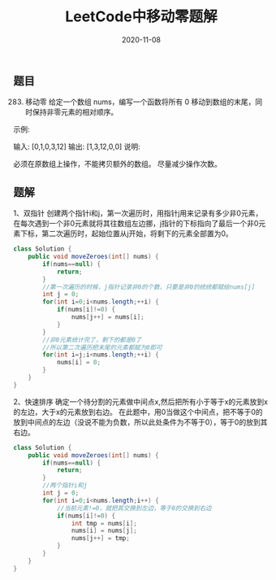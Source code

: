 ﻿---
layout: post
title: "LeetCode中移动零题解"
date: 2020-11-08 
description: "LeetCode刷题"
tag: LeetCode
---

## 题目
283. 移动零
给定一个数组 nums，编写一个函数将所有 0 移动到数组的末尾，同时保持非零元素的相对顺序。

示例:

输入: [0,1,0,3,12]
输出: [1,3,12,0,0]
说明:

必须在原数组上操作，不能拷贝额外的数组。
尽量减少操作次数。

## 题解
1、双指针
创建两个指针i和j，第一次遍历时，用指针j用来记录有多少非0元素，在每次遇到一个非0元素就将其往数组左边挪，j指针的下标指向了最后一个非0元素下标，第二次遍历时，起始位置从j开始，将剩下的元素全部置为0。

```java
class Solution {
	public void moveZeroes(int[] nums) {
		if(nums==null) {
			return;
		}
		//第一次遍历的时候，j指针记录非0的个数，只要是非0的统统都赋给nums[j]
		int j = 0;
		for(int i=0;i<nums.length;++i) {
			if(nums[i]!=0) {
				nums[j++] = nums[i];
			}
		}
		//非0元素统计完了，剩下的都是0了
		//所以第二次遍历把末尾的元素都赋为0即可
		for(int i=j;i<nums.length;++i) {
			nums[i] = 0;
		}
	}
}	
```

2、快速排序
确定一个待分割的元素做中间点x,然后把所有小于等于x的元素放到x的左边，大于x的元素放到右边。
在此题中，用0当做这个中间点，把不等于0的放到中间点的左边（没说不能为负数，所以此处条件为不等于0），等于0的放到其右边。

```java
class Solution {
	public void moveZeroes(int[] nums) {
		if(nums==null) {
			return;
		}
		//两个指针i和j
		int j = 0;
		for(int i=0;i<nums.length;i++) {
			//当前元素!=0，就把其交换到左边，等于0的交换到右边
			if(nums[i]!=0) {
				int tmp = nums[i];
				nums[i] = nums[j];
				nums[j++] = tmp;
			}
		}
	}
}	


```


